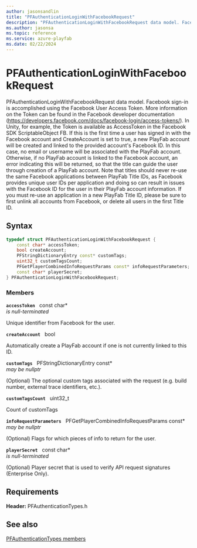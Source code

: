 ```yaml
---
author: jasonsandlin
title: "PFAuthenticationLoginWithFacebookRequest"
description: "PFAuthenticationLoginWithFacebookRequest data model. Facebook sign-in is accomplished using the Facebook User Access Token. More information on the Token can be found in the Facebook developer documentation (https://developers.facebook.com/docs/facebook-login/access-tokens/). In Unity, for example, the Token is available as AccessToken in the Facebook SDK ScriptableObject FB. If this is the first time a user has signed in with the Facebook account and CreateAccount is set to true, a new PlayFab account will be created and linked to the provided account's Facebook ID. In this case, no email or username will be associated with the PlayFab account. Otherwise, if no PlayFab account is linked to the Facebook account, an error indicating this will be returned, so that the title can guide the user through creation of a PlayFab account. Note that titles should never re-use the same Facebook applications between PlayFab Title IDs, as Facebook provides unique user IDs per application and doing so can result in issues with the Facebook ID for the user in their PlayFab account information. If you must re-use an application in a new PlayFab Title ID, please be sure to first unlink all accounts from Facebook, or delete all users in the first Title ID."
ms.author: jasonsa
ms.topic: reference
ms.service: azure-playfab
ms.date: 02/22/2024
---
```


# PFAuthenticationLoginWithFacebookRequest  

PFAuthenticationLoginWithFacebookRequest data model. Facebook sign-in is accomplished using the Facebook User Access Token. More information on the Token can be found in the Facebook developer documentation (https://developers.facebook.com/docs/facebook-login/access-tokens/). In Unity, for example, the Token is available as AccessToken in the Facebook SDK ScriptableObject FB. If this is the first time a user has signed in with the Facebook account and CreateAccount is set to true, a new PlayFab account will be created and linked to the provided account's Facebook ID. In this case, no email or username will be associated with the PlayFab account. Otherwise, if no PlayFab account is linked to the Facebook account, an error indicating this will be returned, so that the title can guide the user through creation of a PlayFab account. Note that titles should never re-use the same Facebook applications between PlayFab Title IDs, as Facebook provides unique user IDs per application and doing so can result in issues with the Facebook ID for the user in their PlayFab account information. If you must re-use an application in a new PlayFab Title ID, please be sure to first unlink all accounts from Facebook, or delete all users in the first Title ID.  

## Syntax  
  
```cpp
typedef struct PFAuthenticationLoginWithFacebookRequest {  
    const char* accessToken;  
    bool createAccount;  
    PFStringDictionaryEntry const* customTags;  
    uint32_t customTagsCount;  
    PFGetPlayerCombinedInfoRequestParams const* infoRequestParameters;  
    const char* playerSecret;  
} PFAuthenticationLoginWithFacebookRequest;  
```
  
### Members  
  
**`accessToken`** &nbsp; const char*  
*is null-terminated*  
  
Unique identifier from Facebook for the user.
  
**`createAccount`** &nbsp; bool  
  
Automatically create a PlayFab account if one is not currently linked to this ID.
  
**`customTags`** &nbsp; PFStringDictionaryEntry const*  
*may be nullptr*  
  
(Optional) The optional custom tags associated with the request (e.g. build number, external trace identifiers, etc.).
  
**`customTagsCount`** &nbsp; uint32_t  
  
Count of customTags
  
**`infoRequestParameters`** &nbsp; PFGetPlayerCombinedInfoRequestParams const*  
*may be nullptr*  
  
(Optional) Flags for which pieces of info to return for the user.
  
**`playerSecret`** &nbsp; const char*  
*is null-terminated*  
  
(Optional) Player secret that is used to verify API request signatures (Enterprise Only).
  
  
## Requirements  
  
**Header:** PFAuthenticationTypes.h
  
## See also  
[PFAuthenticationTypes members](../pfauthenticationtypes_members.md)  

  
  
